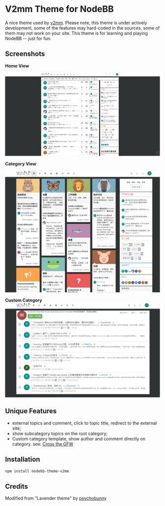V2mm Theme for NodeBB
=========================

A nice theme used by [v2mm](http://v2mm.tech).
Please note, this theme is under actively development, some of the features may hard-coded in the sources, some of them may not work on your site.
This theme is for learning and playing NodeBB -- just for fun.

## Screenshots

**Home View**

[![Home View](./2.png)](http://v2mm.tech)

**Category View**

[![Category View](./1.png)](https://v2mm.tech/categories)

**Custom Category**
[![Category View](./3.png)](https://v2mm.tech/category/40/collection-cross-gfw)



## Unique Features

* external topics and comment, click to topic title, redirect to the external site;
* show subcategory topics on the root category;
* Custom category template, show author and comment directly on category. see: [Cross the GFW](https://v2mm.tech/category/40/collection-cross-gfw)

## Installation

    npm install nodebb-theme-v2mm


## Credits

Modified from "Lavender theme" by [psychobunny](https://github.com/NodeBB/nodebb-theme-lavender)

